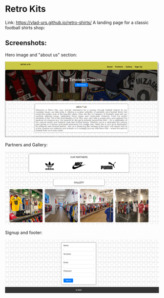 # Retro Kits

Link: https://vlad-urs.github.io/retro-shirts/
A landing page for a classic football shirts shop:

## Screenshots:

Hero image and "about us" section:

![alt text](images/screenshot1.PNG)


Partners and Gallery:

![alt text](images/screenshot2.PNG)

Signup and footer:

![alt text](images/screenshot3.PNG)
